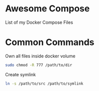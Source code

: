 # Awesome Compose
List of my Docker Compose Files

# Common Commands
Own all files inside docker volume
```sh
sudo chmod -R 777 /path/to/dir
```

Create symlink
```sh
ln -s /path/to/src /path/to/symlink
```
